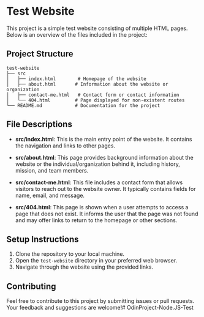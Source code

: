 # Test Website

This project is a simple test website consisting of multiple HTML pages. Below is an overview of the files included in the project:

## Project Structure

```
test-website
├── src
│   ├── index.html        # Homepage of the website
│   ├── about.html       # Information about the website or organization
│   ├── contact-me.html   # Contact form or contact information
│   └── 404.html         # Page displayed for non-existent routes
└── README.md            # Documentation for the project
```

## File Descriptions

- **src/index.html**: This is the main entry point of the website. It contains the navigation and links to other pages.

- **src/about.html**: This page provides background information about the website or the individual/organization behind it, including history, mission, and team members.

- **src/contact-me.html**: This file includes a contact form that allows visitors to reach out to the website owner. It typically contains fields for name, email, and message.

- **src/404.html**: This page is shown when a user attempts to access a page that does not exist. It informs the user that the page was not found and may offer links to return to the homepage or other sections.

## Setup Instructions

1. Clone the repository to your local machine.
2. Open the `test-website` directory in your preferred web browser.
3. Navigate through the website using the provided links.

## Contributing

Feel free to contribute to this project by submitting issues or pull requests. Your feedback and suggestions are welcome!#   O d i n P r o j e c t - N o d e . J S - T e s t  
 
